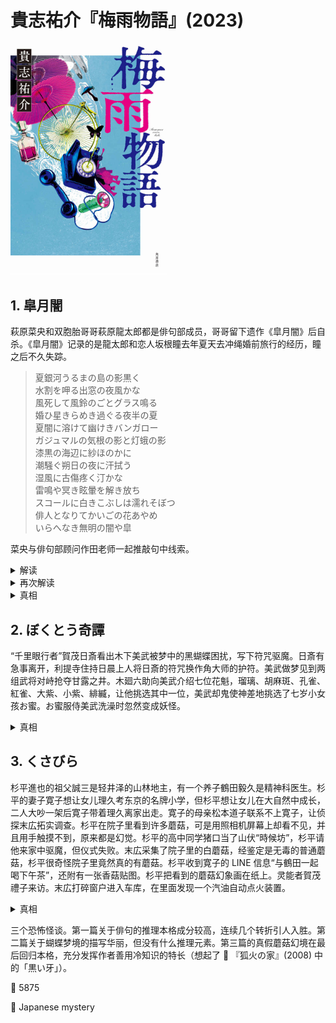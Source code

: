 # 貴志祐介『梅雨物語』(2023)

<img src=images/2023_cover.jpg width=250/>

## 1. 皐月闇

萩原菜央和双胞胎哥哥萩原龍太郎都是俳句部成员，哥哥留下遗作《皐月闇》后自杀。《皐月闇》记录的是龍太郎和恋人坂根瞳去年夏天去冲绳婚前旅行的经历，瞳之后不久失踪。

<blockquote>
夏銀河うるまの島の影黒く<br/>水割を呷る出窓の夜風かな<br/>風死して風鈴のごとグラス鳴る<br/>婚ひ星きらめき過ぐる夜半の夏<br/>夏闇に溶けて幽けきバンガロー<br/>ガジュマルの気根の影と灯蛾の影<br/>漆黒の海辺に紗ほのかに<br/>潮騒ぐ朔日の夜に汗拭う<br/>湿風に古傷疼く汀かな<br/>雷鳴や冥き眩暈を解き放ち<br/>スコールに白きこぶしは濡れそぼつ<br/>俳人となりてかいごの花あやめ<br/>いらへなき無明の闇や皐
</blockquote>

菜央与俳句部顾问作田老师一起推敲句中线索。

<details><summary>解读</summary>
“婚ひ星”是秋天的季语，与“夜半の夏”季节不匹配，不是指天上的星星，而是瞳穿着镶有亮片的薄衫。“白きこぶし”的花被夏雨打湿了，而“こぶし”是仲春的季语，盛开的时间是三四月，同样与冲绳旅行的七月不匹配。也就是说，龙太郎在第二年的春天再次访问了现场。“スコールに白きこぶしは濡れそぼつ”的五七五首字连读为“ス、し、ぬ”，也即“Ｓ死ぬ”，是指坂根瞳已经死亡。“かいご”不是指“介護”，而是指“悔悟”。冲绳的“花あやめ”英文叫 iris，也即“瞳”。

龍太郎动手打了坂根，坂根于是跳入海里躲避，龍太郎不会游泳，劝说无果后便离开，第二日发现坂根在海滩溺亡的尸体，龍太郎追悔莫及，写下这首俳句后自杀。
</details>

<details><summary>再次解读</summary>
“こぶし”不是指花，而是作者愤怒握拳。“かいごの花あやめ”不是“悔悟の、花あやめ”，而是“解語の花、殺め”，其中“解語の花”指“美人”。最后一句的“皐”读作“たまよばひ”，意为“魂呼ばい”。

案发当时俳句部在冲绳集训，菜央也有参加。菜央是瞳的同性恋人，和瞳约好午夜在海滩小屋见面，但是不慎睡过。川本真帆目击瞳拿着罐装汽酒从小屋出来。几天后，在冲绳本岛的海岸上发现了瞳的尸体，死时全身赤裸。肺里没有水，有可能是酒后溺水。
</details>

<details><summary>真相</summary>
《皐月闇》是作田发表的作品。作田强奸了瞳，但之后产生认知障碍。每年七月，菜央给他寄去鸢尾花束，并播放瞳的音频给作田打电话，为的是唤醒作田的犯罪记忆。
</details>

## 2. ぼくとう奇譚

“千里眼行者”賀茂日斎看出木下美武被梦中的黑蝴蝶困扰，写下符咒驱魔。日斎有急事离开，利提寺住持日晨上人将日斎的符咒换作角大师的护符。美武做梦见到两组武将对峙抢夺甘露之井。木廻六助向美武介绍七位花魁，瑠璃、胡麻斑、孔雀、紅雀、大紫、小紫、緋縅，让他挑选其中一位，美武却鬼使神差地挑选了七岁小女孩お蜜。お蜜服侍美武洗澡时忽然变成妖怪。

<details><summary>真相</summary>
美武杀死了美都子侄女的七岁女儿光子，所以美都子给他下了诅咒。日斎破坏了诅咒，所以日晨将日斎支开，重新施加强大的“蝴蝶诅咒”。七名花魁都是蝴蝶，お蜜是木蠹蛾的幼虫。
</details>

## 3. くさびら

杉平進也的祖父誠三是轻井泽的山林地主，有一个养子鶴田毅久是精神科医生。杉平的妻子寛子想让女儿理久考东京的名牌小学，但杉平想让女儿在大自然中成长，二人大吵一架后寛子带着理久离家出走。寛子的母亲松本道子联系不上寛子，让侦探末広拓实调查。杉平在院子里看到许多蘑菇，可是用照相机屏幕上却看不见，并且用手触摸不到，原来都是幻觉。杉平的高中同学猪口当了山伏“時候坊”，杉平请他来家中驱魔，但仪式失败。末広采集了院子里的白蘑菇，经鉴定是无毒的普通蘑菇，杉平很奇怪院子里竟然真的有蘑菇。杉平收到寛子的 LINE 信息“与鶴田一起喝下午茶”，还附有一张香菇贴图。杉平把看到的蘑菇幻象画在纸上。灵能者賀茂禮子来访。末広打碎窗户进入车库，在里面发现一个汽油自动点火装置。

<details><summary>真相</summary>
鶴田计划杀死杉平一家侵吞家产。寛子的 LINE 照片是伪造，照片中的羊毛衫是秋天款，与当下季节不符。杉平看到的蘑菇是死者情感凝结成的灵体，用来警告危险。杉平在车库旁看到蘑菇所以没有进入车库，在威士忌瓶盖上看到蘑菇所以没有喝下毒酒。为了证明寛子和理久已去世，鶴田将二人尸体埋在院子里容易找到的地方，那里长出了喜欢氨的白蘑菇。
</details>

三个恐怖怪谈。第一篇关于俳句的推理本格成分较高，连续几个转折引人入胜。第二篇关于蝴蝶梦境的描写华丽，但没有什么推理元素。第三篇的真假蘑菇幻境在最后回归本格，充分发挥作者善用冷知识的特长（想起了 📖 『狐火の家』(2008) 中的「黒い牙」）。

:link: 5875

:file_folder: Japanese mystery
